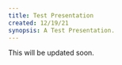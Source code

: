 ```yaml
---
title: Test Presentation
created: 12/19/21
synopsis: A Test Presentation.
---
```

This will be updated soon.